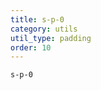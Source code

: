 ```yaml
---
title: s-p-0
category: utils
util_type: padding
order: 10
---
```

<div class="s-p-0">
  <code>s-p-0</code>
</div>
